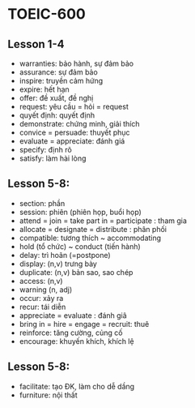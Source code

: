 # TOEIC-600

## Lesson 1-4
- warranties: bảo hành, sự đảm bảo
- assurance: sự đảm bảo
- inspire: truyền cảm hứng
- expire: hết hạn
- offer: đề xuất, đề nghị
- request: yêu cầu = hỏi = request
- quyết định: quyết định
- demonstrate: chứng minh, giải thích
- convice = persuade: thuyết phục
- evaluate = appreciate: đánh giá 
- specify: định rõ 
- satisfy: làm hài lòng 

## Lesson 5-8:
- section: phần
- session: phiên (phiên họp, buổi họp)
- attend = join = take part in = participate : tham gia 
- allocate = designate = distribute : phân phối 
- compatible: tương thích ~ accommodating 
- hold (tổ chức) ~ conduct (tiến hành)
- delay: trì hoãn (=postpone)
- display: (n,v) trưng bày
- duplicate: (n,v) bản sao, sao chép
- access: (n,v)
- warning (n, adj)
- occur: xảy ra
- recur: tái diễn
- appreciate = evaluate : đánh giâ
- bring in = hire = engage = recruit: thuê
- reinforce: tăng cường, củng cố
- encourage: khuyến khích, khích lệ

## Lesson 5-8: 
- facilitate: tạo ĐK, làm cho dễ dầng 
- furniture: nội thất 



